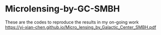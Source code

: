 # Microlensing-by-GC-SMBH

These are the codes to reproduce the results in my on-going work https://yi-xian-chen.github.io/Micro_lensing_by_Galactic_Center_SMBH.pdf
